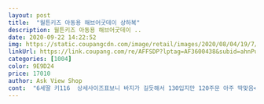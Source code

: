 ```yaml
---
layout: post 
title:  "월튼키즈 아동용 해브어굿데이 상하복" 
description: 월튼키즈 아동용 해브어굿데이 ..
date: 2020-09-22 14:22:52 
img: https://static.coupangcdn.com/image/retail/images/2020/08/04/19/7/aa91c4c8-845a-42d1-a905-95077a1ebe6d.jpg 
linkUrl: https://link.coupang.com/re/AFFSDP?lptag=AF3600438&subid=ahnPublicAsk&pageKey=1929073735&itemId=3275019558&vendorItemId=71262026994&traceid=V0-113-8693001a6de2c091 
categories: [1004] 
color: 9E9D24 
price: 17010 
author: Ask View Shop 
cont:  "6세딸 키116  상세사이즈표보니 바지가 길듯해서 130입지만 120주문 아주 딱맞음<br/>정사이즈하세요<br/>지금 입기 좋아요<br/>키130 상의 소매는 딱 맞고 하의는 길이 보고 약간 여유있겠다 싶었는데 밑위가 길어서 치켜 올리면 조금 짧네요 좀 내려 입음 맞구요 한철 입힐려고 샀으니 그냥저냥 잘입겠습니다<br/>" 
---
```

